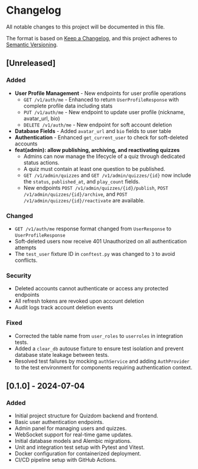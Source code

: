 # Changelog

All notable changes to this project will be documented in this file.

The format is based on [Keep a Changelog](https://keepachangelog.com/en/1.0.0/),
and this project adheres to [Semantic Versioning](https://semver.org/spec/v2.0.0.html).

## [Unreleased]

### Added

- **User Profile Management** - New endpoints for user profile operations
  - `GET /v1/auth/me` - Enhanced to return `UserProfileResponse` with complete profile data including stats
  - `PUT /v1/auth/me` - New endpoint to update user profile (nickname, avatar_url, bio)
  - `DELETE /v1/auth/me` - New endpoint for soft account deletion
- **Database Fields** - Added `avatar_url` and `bio` fields to user table
- **Authentication** - Enhanced `get_current_user` to check for soft-deleted accounts
- **feat(admin): allow publishing, archiving, and reactivating quizzes**
  - Admins can now manage the lifecycle of a quiz through dedicated status actions.
  - A quiz must contain at least one question to be published.
  - `GET /v1/admin/quizzes` and `GET /v1/admin/quizzes/{id}` now include the `status`, `published_at`, and `play_count` fields.
  - New endpoints `POST /v1/admin/quizzes/{id}/publish`, `POST /v1/admin/quizzes/{id}/archive`, and `POST /v1/admin/quizzes/{id}/reactivate` are available.

### Changed

- `GET /v1/auth/me` response format changed from `UserResponse` to `UserProfileResponse`
- Soft-deleted users now receive 401 Unauthorized on all authentication attempts
- The `test_user` fixture ID in `conftest.py` was changed to `3` to avoid conflicts.

### Security

- Deleted accounts cannot authenticate or access any protected endpoints
- All refresh tokens are revoked upon account deletion
- Audit logs track account deletion events

### Fixed

- Corrected the table name from `user_roles` to `userroles` in integration tests.
- Added a `clear_db` autouse fixture to ensure test isolation and prevent database state leakage between tests.
- Resolved test failures by mocking `authService` and adding `AuthProvider` to the test environment for components requiring authentication context.

## [0.1.0] - 2024-07-04

### Added

- Initial project structure for Quizdom backend and frontend.
- Basic user authentication endpoints.
- Admin panel for managing users and quizzes.
- WebSocket support for real-time game updates.
- Initial database models and Alembic migrations.
- Unit and integration test setup with Pytest and Vitest.
- Docker configuration for containerized deployment.
- CI/CD pipeline setup with GitHub Actions.
